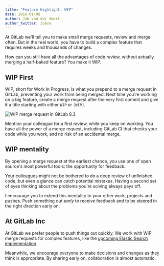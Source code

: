 ```yaml
---
title: "Feature Highlight: WIP"
date: 2016-01-08
author: Job van der Voort
author_twitter: Jobvo
---
```


At GitLab we'll tell you to make small merge requests, review and merge
often. But in the real world, you have to build a complex feature that
requires weeks and thousands of changes.

How can you still have all the advantages of code review, without actually
merging a half-baked feature? You make it WIP.

<!-- more -->

## WIP First

WIP, short for Work In Progress, is what you prepend to a merge request in
GitLab, preventing your work from being merged.
Next time you're working on a big feature, create a merge request after the
very first commit and give it a title starting with either `WIP` or `[WIP]`.

![WIP merge request in GitLab 8.3](/images/8_3/wip.png)

Mention your colleague for a first review, while you keep on working.
You have all the power of a merge request, including GitLab CI that checks your code
while you work, and no risk of an accidental merge.

## WIP mentality

By opening a merge request at the earliest chance, you use one of
open source's most powerful tools: the opportunity for feedback.

Your colleagues might not be bothered to do a deep review of unfinished code,
but even a glance can catch potential mistakes. Having a second set of eyes
thinking about the problems you're solving always pays off.

I encourage you to extend this mentality to your other work,
projects and pushes. Push something out *early* to receive feedback and
to be steered in the right direction early on.

## At GitLab Inc

At GitLab we prefer people to push things out quickly. We work with WIP merge
requests for complex features, like the [upcoming Elastic Search implementation](https://gitlab.com/gitlab-org/gitlab-ee/merge_requests/109).

Meanwhile, we encourage everyone to make decisions and changes as they think
is appropriate. By sharing early on, collaboration is almost automatic.
